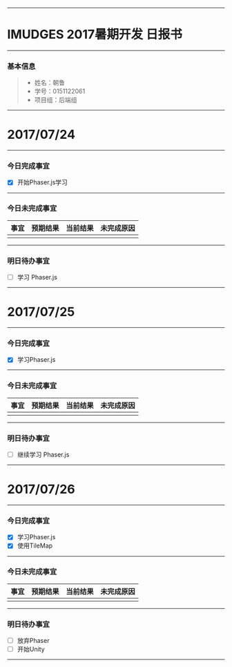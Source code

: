 
-------

# IMUDGES 2017暑期开发 日报书

-------


### 基本信息
> * 姓名：朝鲁
> * 学号：0151122061
> * 项目组：后端组

-------


# 2017/07/24

-------

### 今日完成事宜
- [x]  开始Phaser.js学习

-----
### 今日未完成事宜


| 事宜     |预期结果| 当前结果  | 未完成原因   | 
| :--------:  | :-----:  | :-----:  | :----:  |
|    |   |   |    |


------
### 明日待办事宜
- [ ] 学习 Phaser.js
-------

# 2017/07/25

-------

### 今日完成事宜
- [x]  学习Phaser.js

-----
### 今日未完成事宜


| 事宜     |预期结果| 当前结果  | 未完成原因   | 
| :--------:  | :-----:  | :-----:  | :----:  |
|    |   |   |    |


------
### 明日待办事宜
- [ ] 继续学习 Phaser.js
-------


# 2017/07/26

-------

### 今日完成事宜
- [x]  学习Phaser.js
- [x]  使用TileMap

-----
### 今日未完成事宜


| 事宜     |预期结果| 当前结果  | 未完成原因   | 
| :--------:  | :-----:  | :-----:  | :----:  |
|    |   |   |    |


------
### 明日待办事宜
- [ ] 放弃Phaser
- [ ] 开始Unity
-------
